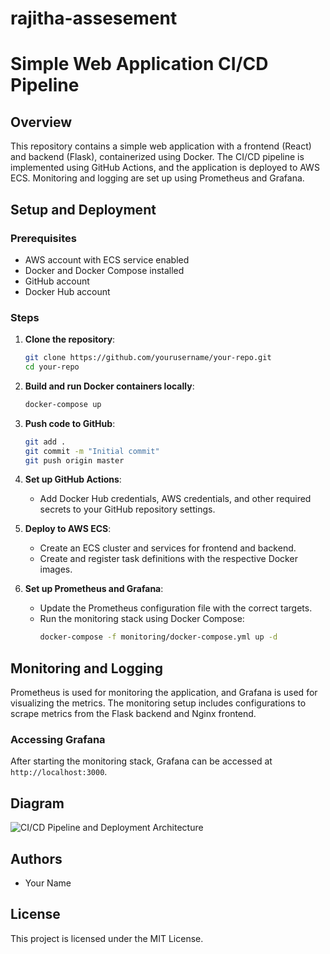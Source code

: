 # rajitha-assesement
# Simple Web Application CI/CD Pipeline

## Overview

This repository contains a simple web application with a frontend (React) and backend (Flask), containerized using Docker. The CI/CD pipeline is implemented using GitHub Actions, and the application is deployed to AWS ECS. Monitoring and logging are set up using Prometheus and Grafana.

## Setup and Deployment

### Prerequisites

- AWS account with ECS service enabled
- Docker and Docker Compose installed
- GitHub account
- Docker Hub account

### Steps

1. **Clone the repository**:
    ```sh
    git clone https://github.com/yourusername/your-repo.git
    cd your-repo
    ```

2. **Build and run Docker containers locally**:
    ```sh
    docker-compose up
    ```

3. **Push code to GitHub**:
    ```sh
    git add .
    git commit -m "Initial commit"
    git push origin master
    ```

4. **Set up GitHub Actions**:
    - Add Docker Hub credentials, AWS credentials, and other required secrets to your GitHub repository settings.

5. **Deploy to AWS ECS**:
    - Create an ECS cluster and services for frontend and backend.
    - Create and register task definitions with the respective Docker images.

6. **Set up Prometheus and Grafana**:
    - Update the Prometheus configuration file with the correct targets.
    - Run the monitoring stack using Docker Compose:
      ```sh
      docker-compose -f monitoring/docker-compose.yml up -d
      ```

## Monitoring and Logging

Prometheus is used for monitoring the application, and Grafana is used for visualizing the metrics. The monitoring setup includes configurations to scrape metrics from the Flask backend and Nginx frontend.

### Accessing Grafana

After starting the monitoring stack, Grafana can be accessed at `http://localhost:3000`.

## Diagram

![CI/CD Pipeline and Deployment Architecture](./docs/architecture-diagram.png)

## Authors

- Your Name

## License

This project is licensed under the MIT License.
